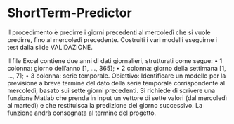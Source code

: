 # ShortTerm-Predictor

Il procedimento è predirre i giorni precedenti al mercoledì che si vuole predirre, fino al mercoledì precedente. Costruiti i vari modelli
eseguirne i test dalla slide VALIDAZIONE.

Il file Excel contiene due anni di dati giornalieri, strutturati come segue: 
• 1 colonna: giorno dell’anno [1, ..., 365]; 
• 2 colonna: giorno della settimana [1, ..., 7]; 
• 3 colonna: serie temporale. 
Obiettivo: Identificare un modello per la previsione a breve termine del dato della serie temporale corrispondente al mercoledì, basato sui sette giorni precedenti. Si richiede di scrivere una funzione Matlab che prenda in input un vettore di sette valori (dal mercoledì al martedì) e che restituisca la predizione del giorno successivo. La funzione andrà consegnata al termine del progetto.
